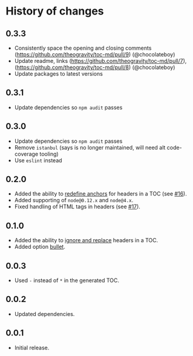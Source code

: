History of changes
==================

0.3.3
-----

* Consistently space the opening and closing comments (https://github.com/theogravity/toc-md/pull/9) (@chocolateboy)
* Update readme, links (https://github.com/theogravity/toc-md/pull/7), (https://github.com/theogravity/toc-md/pull/8) (@chocolateboy)
* Update packages to latest versions

0.3.1
-----

* Update dependencies so `npm audit` passes

0.3.0
-----
* Update dependencies so `npm audit` passes
* Remove `istanbul` (says is no longer maintained, will need alt code-coverage tooling)
* Use `eslint` instead

0.2.0
-----

* Added the ability to [redefine anchors](https://github.com/eGavr/toc-md#redefinition-of-anchors) for headers in a TOC (see [#16]).
* Added supporting of `node@0.12.x` and `node@4.x`.
* Fixed handling of HTML tags in headers (see [#17]).

0.1.0
-----

* Added the ability to [ignore and replace](https://github.com/eGavr/toc-md#advanced-toc) headers in a TOC.
* Added option [bullet](https://github.com/eGavr/toc-md#tocinsert).

0.0.3
-----

* Used `-` instead of `*` in the generated TOC.

0.0.2
-----

* Updated dependencies.

0.0.1
-----

* Initial release.

[#16]: https://github.com/eGavr/toc-md/issues/16
[#17]: https://github.com/eGavr/toc-md/pull/17

